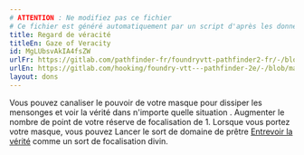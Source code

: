```yaml
---
# ATTENTION : Ne modifiez pas ce fichier
# Ce fichier est généré automatiquement par un script d'après les données du module Foundry VTT officiel et de sa traduction
title: Regard de véracité
titleEn: Gaze of Veracity
id: MgLUbsvAkIA4fsZW
urlFr: https://gitlab.com/pathfinder-fr/foundryvtt-pathfinder2-fr/-/blob/master/data/feats/MgLUbsvAkIA4fsZW.htm
urlEn: https://gitlab.com/hooking/foundry-vtt---pathfinder-2e/-/blob/master/packs/data/feats.db/gaze-of-veracity.json
layout: dons
---
```

Vous pouvez canaliser le pouvoir de votre masque pour dissiper les mensonges et voir la vérité dans n'importe quelle situation . Augmenter le nombre de point de votre réserve de focalisation de 1. Lorsque vous portez votre masque, vous pouvez Lancer le sort de domaine de prêtre [Entrevoir la vérité](../sorts/entrevoir-la-vérité.html) comme un sort de focalisation divin.
